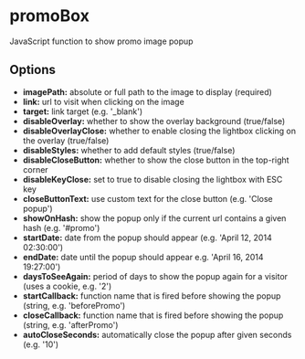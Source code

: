 promoBox
========

JavaScript function to show promo image popup

Options
-----------

* **imagePath:** absolute or full path to the image to display (required)
* **link:** url to visit when clicking on the image
* **target:** link target (e.g. '_blank')
* **disableOverlay:** whether to show the overlay background (true/false)
* **disableOverlayClose:** whether to enable closing the lightbox clicking on the overlay (true/false)
* **disableStyles:** whether to add default styles (true/false)
* **disableCloseButton:** whether to show the close button in the top-right corner
* **disableKeyClose:** set to true to disable closing the lightbox with ESC key
* **closeButtonText:** use custom text for the close button (e.g. 'Close popup')
* **showOnHash:** show the popup only if the current url contains a given hash (e.g. '#promo')
* **startDate:** date from the popup should appear (e.g. 'April 12, 2014 02:30:00')
* **endDate:** date until the popup should appear e.g.  'April 16, 2014 19:27:00')
* **daysToSeeAgain:** period of days to show the popup again for a visitor (uses a cookie, e.g. '2')
* **startCallback:** function name that is fired before showing the popup (string, e.g. 'beforePromo')
* **closeCallback:** function name that is fired before showing the popup (string, e.g. 'afterPromo')
* **autoCloseSeconds:** automatically close the popup after given seconds (e.g. '10')
